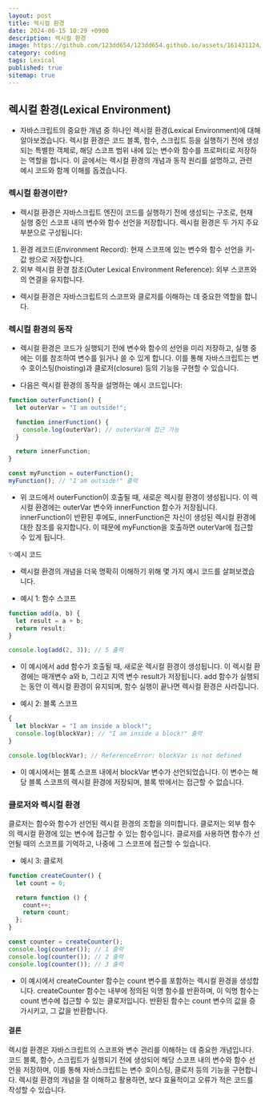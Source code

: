 ```yaml
---
layout: post
title: 렉시컬 환경
date: 2024-06-15 10:29 +0900
description: 렉시컬 환경
image: https://github.com/123dd654/123dd654.github.io/assets/161431124/8c4e8c90-4d2f-4e6e-86aa-9df7ca98a3a3
category: coding
tags: Lexical
published: true
sitemap: true
---
```


## 렉시컬 환경(Lexical Environment)

- 자바스크립트의 중요한 개념 중 하나인 렉시컬 환경(Lexical Environment)에 대해 알아보겠습니다.
  렉시컬 환경은 코드 블록, 함수, 스크립트 등을 실행하기 전에 생성되는 특별한 객체로,
  해당 스코프 범위 내에 있는 변수와 함수를 프로퍼티로 저장하는 역할을 합니다.
  이 글에서는 렉시컬 환경의 개념과 동작 원리를 설명하고, 관련 예시 코드와 함께 이해를 돕겠습니다.

### 렉시컬 환경이란?

- 렉시컬 환경은 자바스크립트 엔진이 코드를 실행하기 전에 생성되는 구조로,
  현재 실행 중인 스코프 내의 변수와 함수 선언을 저장합니다. 렉시컬 환경은 두 가지 주요 부분으로 구성됩니다:

1.  환경 레코드(Environment Record): 현재 스코프에 있는 변수와 함수 선언을 키-값 쌍으로 저장합니다.
2.  외부 렉시컬 환경 참조(Outer Lexical Environment Reference): 외부 스코프와의 연결을 유지합니다.

- 렉시컬 환경은 자바스크립트의 스코프와 클로저를 이해하는 데 중요한 역할을 합니다.

### 렉시컬 환경의 동작

- 렉시컬 환경은 코드가 실행되기 전에 변수와 함수의 선언을 미리 저장하고,
  실행 중에는 이를 참조하여 변수를 읽거나 쓸 수 있게 합니다.
  이를 통해 자바스크립트는 변수 호이스팅(hoisting)과 클로저(closure) 등의 기능을 구현할 수 있습니다.

- 다음은 렉시컬 환경의 동작을 설명하는 예시 코드입니다:

```javascript
function outerFunction() {
  let outerVar = "I am outside!";

  function innerFunction() {
    console.log(outerVar); // outerVar에 접근 가능
  }

  return innerFunction;
}

const myFunction = outerFunction();
myFunction(); // "I am outside!" 출력
```

- 위 코드에서 outerFunction이 호출될 때, 새로운 렉시컬 환경이 생성됩니다.
  이 렉시컬 환경에는 outerVar 변수와 innerFunction 함수가 저장됩니다.
  innerFunction이 반환된 후에도, innerFunction은 자신이 생성된 렉시컬 환경에 대한 참조를 유지합니다.
  이 때문에 myFunction을 호출하면 outerVar에 접근할 수 있게 됩니다.

✨예시 코드

- 렉시컬 환경의 개념을 더욱 명확히 이해하기 위해 몇 가지 예시 코드를 살펴보겠습니다.

- 예시 1: 함수 스코프

```javascript
function add(a, b) {
  let result = a + b;
  return result;
}

console.log(add(2, 3)); // 5 출력
```

- 이 예시에서 add 함수가 호출될 때, 새로운 렉시컬 환경이 생성됩니다.
  이 렉시컬 환경에는 매개변수 a와 b, 그리고 지역 변수 result가 저장됩니다.
  add 함수가 실행되는 동안 이 렉시컬 환경이 유지되며, 함수 실행이 끝나면 렉시컬 환경은 사라집니다.

- 예시 2: 블록 스코프

```javascript
{
  let blockVar = "I am inside a block!";
  console.log(blockVar); // "I am inside a block!" 출력
}

console.log(blockVar); // ReferenceError: blockVar is not defined
```

- 이 예시에서는 블록 스코프 내에서 blockVar 변수가 선언되었습니다.
  이 변수는 해당 블록 스코프의 렉시컬 환경에 저장되며, 블록 밖에서는 접근할 수 없습니다.

### 클로저와 렉시컬 환경

클로저는 함수와 함수가 선언된 렉시컬 환경의 조합을 의미합니다.
클로저는 외부 함수의 렉시컬 환경에 있는 변수에 접근할 수 있는 함수입니다.
클로저를 사용하면 함수가 선언될 때의 스코프를 기억하고, 나중에 그 스코프에 접근할 수 있습니다.

- 예시 3: 클로저

```javascript
function createCounter() {
  let count = 0;

  return function () {
    count++;
    return count;
  };
}

const counter = createCounter();
console.log(counter()); // 1 출력
console.log(counter()); // 2 출력
console.log(counter()); // 3 출력
```

- 이 예시에서 createCounter 함수는 count 변수를 포함하는 렉시컬 환경을 생성합니다.
  createCounter 함수는 내부에 정의된 익명 함수를 반환하며, 이 익명 함수는 count 변수에 접근할 수 있는 클로저입니다.
  반환된 함수는 count 변수의 값을 증가시키고, 그 값을 반환합니다.

#### 결론

렉시컬 환경은 자바스크립트의 스코프와 변수 관리를 이해하는 데 중요한 개념입니다.
코드 블록, 함수, 스크립트가 실행되기 전에 생성되어 해당 스코프 내의 변수와 함수 선언을 저장하며,
이를 통해 자바스크립트는 변수 호이스팅, 클로저 등의 기능을 구현합니다.
렉시컬 환경의 개념을 잘 이해하고 활용하면, 보다 효율적이고 오류가 적은 코드를 작성할 수 있습니다.
